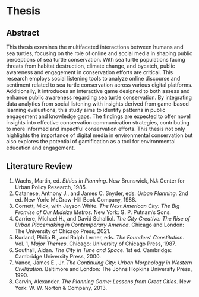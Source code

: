 # Thesis

## Abstract
This thesis examines the multifaceted interactions between humans and sea turtles, focusing on the role of online and social media in shaping public perceptions of sea turtle conservation. With sea turtle populations facing threats from habitat destruction, climate change, and bycatch, public awareness and engagement in conservation efforts are critical. This research employs social listening tools to analyze online discourse and sentiment related to sea turtle conservation across various digital platforms. Additionally, it introduces an interactive game designed to both assess and enhance public awareness regarding sea turtle conservation. By integrating data analytics from social listening with insights derived from game-based learning evaluations, this study aims to identify patterns in public engagement and knowledge gaps. The findings are expected to offer novel insights into effective conservation communication strategies, contributing to more informed and impactful conservation efforts. This thesis not only highlights the importance of digital media in environmental conservation but also explores the potential of gamification as a tool for environmental education and engagement.

## Literature Review
1. Wachs, Martin, ed. *Ethics in Planning*. New Brunswick, NJ: Center for Urban Policy Research, 1985.
2. Catanese, Anthony J., and James C. Snyder, eds. *Urban Planning*. 2nd ed. New York: McGraw-Hill Book Company, 1988.
3. Cornett, Mick, with Jayson White. *The Next American City: The Big Promise of Our Midsize Metros*. New York: G. P. Putnam’s Sons.
4. Carriere, Michael H., and David Schalliol. *The City Creative: The Rise of Urban Placemaking in Contemporary America*. Chicago and London: The University of Chicago Press, 2021.
5. Kurland, Philip B., and Ralph Lerner, eds. *The Founders' Constitution*. Vol. 1, *Major Themes*. Chicago: University of Chicago Press, 1987.
6. Southall, Aidan. *The City in Time and Space*. 1st ed. Cambridge: Cambridge University Press, 2000.
7. Vance, James E., Jr. *The Continuing City: Urban Morphology in Western Civilization*. Baltimore and London: The Johns Hopkins University Press, 1990.
8. Garvin, Alexander. *The Planning Game: Lessons from Great Cities*. New York: W. W. Norton & Company, 2013.







